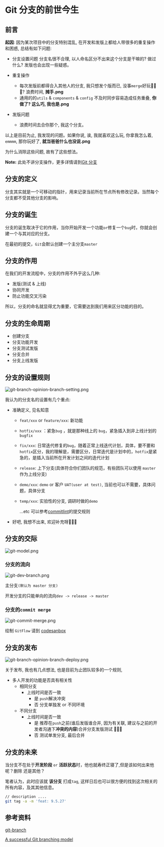 # Git 分支的前世今生

## 前言

**起因**: 因为某次项目中的分支特别混乱, 在开发和发版上都给人带很多的重复操作和困惑, 总结有如下问题:

- 分支设置问题
    分支名很不合理, 以人命名区分不出来这个分支是干嘛的? 做过什么? 发版也会出现一些疑惑。

- 重复操作
    - 每次发版前都得合入其他人的分支, 我只想发个版而已, 没事`merge`好玩🐎🐎🐎? 浪费时间, **摊手.png**
    - 通用的的`utils` & `components` & `config` 不及时同步容易造成任务重叠, **你做了? 这么巧, 我也是.png**

- 发版问题
    - 浪费时间去合你那个, 我这个分支。

以上是目前为止, 我发现的问题。如果你说, 诶, 我就喜欢这么玩, 你拿我怎么着, `emmmm`, 那你玩好了, **就当爸爸什么也没说.png**

为什么消除这些问题, 故有了这些想法。

**Note:** 此处不讲分支操作，更多详情请到[Git 分支](./you-must-know-git-commands?id=_3-git-分支)

## 分支的定义

分支其实就是一个可移动的指针，用来记录当前所在节点所有修改记录。当然每个分支都不受其他分支的影响。

## 分支的诞生

分支的诞生取决于它的作用，当你开始开发一个功能`or`修复一个`bug`时，你就会创建一个与其对应的分支。

在最初的提交，`Git`会默认创建一个主分支`master`

## 分支的作用

在我们的开发流程中，分支的作用不外乎这么几种:

- 发版(测试 & 上线)
- 协同开发
- 防止功能交叉污染

所以，分支的命名就显得尤为重要，它需要达到我们用来区分功能的目的。

## 分支的生命周期

- 创建分支
- 分支功能开发
- 分支测试发版
- 分支合并
- 分支上线发版

## 分支的设置规则

![git-branch-opinion-branch-setting.png](../images/git-branch-opinion-branch-setting.png)

我认为的分支名的设置有几个重点:

- 准确定义, 见名知意

    - `feat/xxx` or `feature/xxx`: 新功能

    - `hotfix/xxx` ：紧急`bug` ，就是那种线上的 `bug`，紧急插入到非上线计划的 `bugfix`

    -  `fix/xxx`: 日常迭代修复的`bug`，随着正常上线迭代计划，具体，要不要和 `hotfix`区分，我的理解是，需要区分，日常迭代是计划中的，`hotfix`是紧急的，是插入当前所在开发计划之间的迭代计划

    - `release`: 上下分支(具体符合你们团队的规范，有些团队可以使用 `master`作为上线分支)

    - `demo/xxx`: `demo` or 客户 `UAT(user at test)`, 当前也可以不需要，具体问题，具体分支

    - `temp/xxx`:  实验性的分支, 调研时做的`demo`

      ...etc 可以参考[commitlint](https://github.com/conventional-changelog/commitlint#what-is-commitlint)的提交规则

- 好吧, 我想不出来, 欢迎补充呀👋👋👋

## 分支的交际

![git-model.png](../images/git-model.png)

### 分支的流向

![git-dev-branch.png](../images/git-dev-branch.png)

主分支`(默认为 master 分支)`

开发分支的只能单向的流向`dev -> release -> master`

### 分支的`commit merge`

![git-commit-merge.png](../images/git-commit-merge.png)

绘制 `GitFlow` 请到 [codesanbox](https://codesandbox.io/s/git-graph-krvdf)

## 分支的发布

![git-branch-opinion-branch-deploy.png](../images/git-branch-opinion-branch-deploy.png)

关于发布, 我也有几点想法, 也是目前为止团队较多的一个规则,

- 多人开发的功能是否具有相关性
    - 相同分支
        - 上线时间是否一致
            - 是
            `push`解决冲突
            - 否
            分支单独发 or 不同环境
    - 不同分支
        - 上线时间是否一致
            - 是
            推荐在`push`之前(谁后发版谁合并, 因为有关联, 建议与之前的开发者沟通下**冲突的内容**)合并分支发版测试 🤝🤝🤝
            - 否
            测试单发分支, 最后合并

## 分支的未来

当分支不在处于**开发阶段** `or` **活跃状态**时，他也就寿终正寝了,但是该如何出来他呢？删除 还是其他？

笔者认为，此时应该就 **该分支** 打成`tag`, 这样日后也可以很方便的找到这次相关的所有内容，及其其他信息。

```sh
// description ....
git tag -a -m 'feat: 9.5.27'
```

## 参考资料

[git-branch](https://git-scm.com/docs/git-branch)

[A successful Git branching model](https://nvie.com/posts/a-successful-git-branching-model/)

